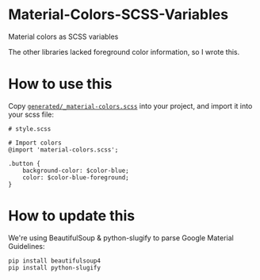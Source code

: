 # Material-Colors-SCSS-Variables
Material colors as SCSS variables

The other libraries lacked foreground color information, so I wrote this.

# How to use this
Copy [`generated/_material-colors.scss`](https://github.com/chteuchteu/Material-Colors-SCSS-Variables/blob/master/generated/_material-colors.scss)
into your project, and import it into your scss file:

    # style.scss
    
    # Import colors
    @import 'material-colors.scss';
    
    .button {
        background-color: $color-blue;
        color: $color-blue-foreground;
    }

# How to update this
We're using BeautifulSoup & python-slugify to parse Google Material Guidelines:

    pip install beautifulsoup4
    pip install python-slugify
